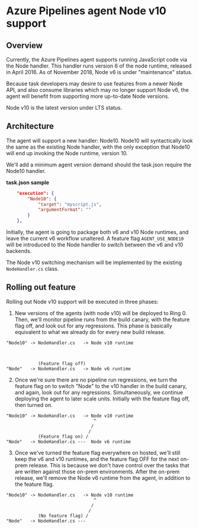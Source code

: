 # Azure Pipelines agent Node v10 support

## Overview

Currently, the Azure Pipelines agent supports running JavaScript code via the Node handler. This handler runs version 6 of the node runtime, released in April 2016.  As of November 2018, Node v6 is under "maintenance" status.

Because task developers may desire to use features from a newer Node API, and also consume libraries which may no longer support Node v6, the agent will benefit from supporting more up-to-date Node versions.

Node v10 is the latest version under LTS status.

## Architecture

The agent will support a new handler: Node10. Node10 will syntactically look the same as the existing Node handler, with the only exception that Node10 will end up invoking the Node runtime, version 10.

We'll add a minimum agent version demand should the task.json require the Node10 handler.

**task.json sample**

``` json
    "execution": {
        "Node10": {
            "target": "myscript.js",
            "argumentFormat": ""
        }
    },
```

Initially, the agent is going to package both v6 and v10 Node runtimes, and leave the current v6 workflow unaltered. A feature flag `AGENT_USE_NODE10` will be introduced to the Node handler to switch between the v6 and v10 backends.

The Node v10 switching mechanism will be implemented by the existing `NodeHandler.cs` class.

## Rolling out feature

Rolling out Node v10 support will be executed in three phases:

1. New versions of the agents (with node v10) will be deployed to Ring 0. Then, we'll monitor pipeline runs from the build canary, with the feature flag off, and look out for any regressions. This phase is basically equivalent to what we already do for every new build release.

```
"Node10" -> NodeHandler.cs   -> Node v10 runtime
    
    
    
            (Feature flag off)
"Node"   -> NodeHandler.cs   -> Node v6 runtime
```

2. Once we're sure there are no pipeline run regressions, we turn the feature flag on to switch "Node" to the v10 handler in the build canary, and again, look out for any regressions. Simultaneously, we continue deploying the agent to later scale units. Initially with the feature flag off, then turned on.

```
"Node10" -> NodeHandler.cs   -> Node v10 runtime
                                 ^
                                /
                               /
            (Feature flag on) /
"Node"   -> NodeHandler.cs ---  Node v6 runtime
```

3. Once we've turned the feature flag everywhere on hosted, we'll still keep the v6 and v10 runtimes, and the feature flag OFF for the next on-prem release. This is because we don't have control over the tasks that are written against those on-prem environments. After the on-prem release, we'll remove the Node v6 runtime from the agent, in addition to the feature flag.

```
"Node10" -> NodeHandler.cs   -> Node v10 runtime
                                 ^
                                /
                               /
            (No feature flag) /
"Node"   -> NodeHandler.cs ---
```
